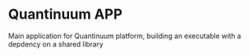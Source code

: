 Quantinuum APP
==========

Main application for Quantinuum platform, building an executable with a depdency on a shared library

